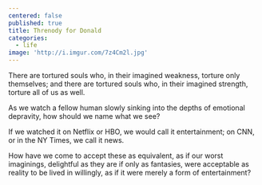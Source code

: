 ```yaml
---
centered: false
published: true
title: Threnody for Donald
categories:
  - life
image: 'http://i.imgur.com/7z4Cm2l.jpg'
---
```

There are tortured souls who,
in their imagined weakness,
torture only themselves;
and there are tortured souls who,
in their imagined strength,
torture all of us as well.

As we watch a fellow human slowly sinking 
into the depths of emotional depravity,
how should we name what we see?

If we watched it on Netflix or HBO,
we would call it entertainment;
on CNN, or in the NY Times,
we call it news.

How have we come
to accept these as equivalent,
as if our worst imaginings,
delightful as they are
if only as fantasies,
were acceptable as reality
to be lived in willingly,
as if it were merely
a form of entertainment?

